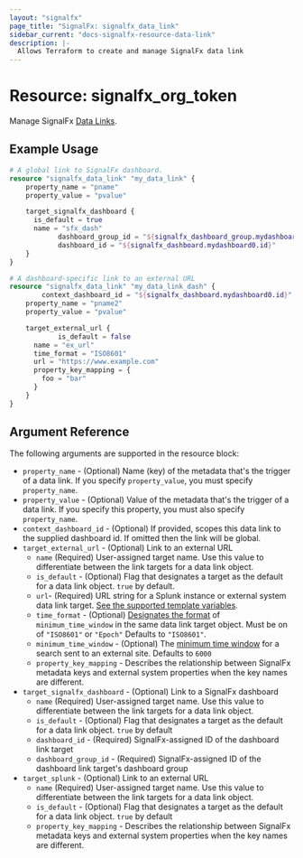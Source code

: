 ```yaml
---
layout: "signalfx"
page_title: "SignalFx: signalfx_data_link"
sidebar_current: "docs-signalfx-resource-data-link"
description: |-
  Allows Terraform to create and manage SignalFx data link
---
```


# Resource: signalfx_org_token

Manage SignalFx [Data Links](https://docs.signalfx.com/en/latest/managing/data-links.html).

## Example Usage

```terraform
# A global link to SignalFx dashboard.
resource "signalfx_data_link" "my_data_link" {
    property_name = "pname"
    property_value = "pvalue"

    target_signalfx_dashboard {
      is_default = true
      name = "sfx_dash"
			dashboard_group_id = "${signalfx_dashboard_group.mydashboardgroup0.id}"
			dashboard_id = "${signalfx_dashboard.mydashboard0.id}"
    }
}

# A dashboard-specific link to an external URL
resource "signalfx_data_link" "my_data_link_dash" {
		context_dashboard_id = "${signalfx_dashboard.mydashboard0.id}"
    property_name = "pname2"
    property_value = "pvalue"

    target_external_url {
			is_default = false
      name = "ex_url"
      time_format = "ISO8601"
      url = "https://www.example.com"
      property_key_mapping = {
        foo = "bar"
      }
    }
}
```

## Argument Reference

The following arguments are supported in the resource block:

* `property_name` - (Optional) Name (key) of the metadata that's the trigger of a data link. If you specify `property_value`, you must specify `property_name`.
* `property_value` - (Optional) Value of the metadata that's the trigger of a data link. If you specify this property, you must also specify `property_name`.
* `context_dashboard_id` - (Optional) If provided, scopes this data link to the supplied dashboard id. If omitted then the link will be global.
* `target_external_url` - (Optional) Link to an external URL
  * `name` (Required) User-assigned target name. Use this value to differentiate between the link targets for a data link object.
  * `is_default` - (Optional) Flag that designates a target as the default for a data link object. `true` by default.
  * `url`- (Required) URL string for a Splunk instance or external system data link target. [See the supported template variables](https://developers.signalfx.com/administration/data_links_overview.html#_external_link_targets).
  * `time_format` - (Optional) [Designates the format](https://developers.signalfx.com/administration/data_links_overview.html#_minimum_time_window) of `minimum_time_window` in the same data link target object. Must be on of `"ISO8601"` or `"Epoch"` Defaults to `"ISO8601"`.
  * `minimum_time_window` - (Optional) The [minimum time window](https://developers.signalfx.com/administration/data_links_overview.html#_minimum_time_window) for a search sent to an external site. Defaults to `6000`
  * `property_key_mapping` - Describes the relationship between SignalFx metadata keys and external system properties when the key names are different.
* `target_signalfx_dashboard` - (Optional) Link to a SignalFx dashboard
  * `name` (Required) User-assigned target name. Use this value to differentiate between the link targets for a data link object.
  * `is_default` - (Optional) Flag that designates a target as the default for a data link object. `true` by default
  * `dashboard_id` - (Required) SignalFx-assigned ID of the dashboard link target
  * `dashboard_group_id` - (Required) SignalFx-assigned ID of the dashboard link target's dashboard group
* `target_splunk` - (Optional) Link to an external URL
  * `name` (Required) User-assigned target name. Use this value to differentiate between the link targets for a data link object.
  * `is_default` - (Optional) Flag that designates a target as the default for a data link object. `true` by default
  * `property_key_mapping` - Describes the relationship between SignalFx metadata keys and external system properties when the key names are different.
